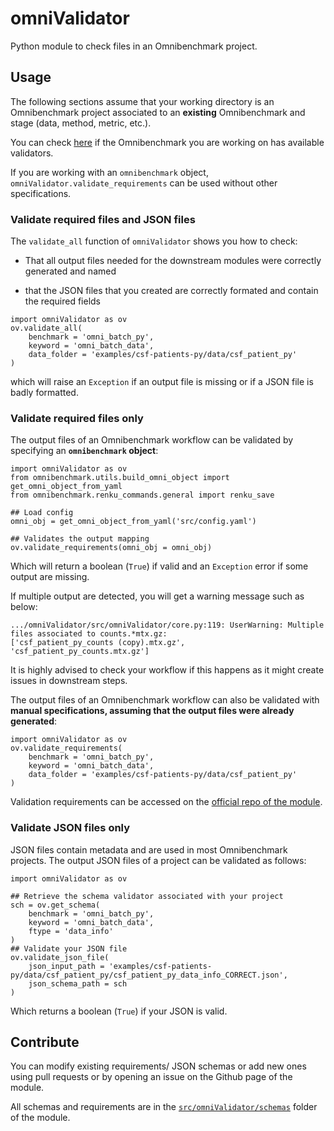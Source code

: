 # omniValidator

Python module to check files in an Omnibenchmark project. 

## Usage

The following sections assume that your working directory is an Omnibenchmark project associated to an **existing** Omnibenchmark and stage (data, method, metric, etc.).

You can check [here](https://github.com/ansonrel/omniValidator/tree/main/src/omniValidator/schemas) if the Omnibenchmark you are working on has available validators. 

If you are working with an `omnibenchmark` object, `omniValidator.validate_requirements` can be used without other specifications. 

### Validate required files and JSON files

The `validate_all` function of `omniValidator` shows you how to check: 

- That all output files needed for the downstream modules were correctly generated and named

- that the JSON files that you created are correctly formated and contain the required fields

```
import omniValidator as ov
ov.validate_all(
    benchmark = 'omni_batch_py', 
    keyword = 'omni_batch_data', 
    data_folder = 'examples/csf-patients-py/data/csf_patient_py'
)
```

which will raise an `Exception` if an output file is missing or if a JSON file is badly formatted. 

### Validate required files only

The output files of an Omnibenchmark workflow can be validated by specifying an **`omnibenchmark` object**: 

```
import omniValidator as ov
from omnibenchmark.utils.build_omni_object import get_omni_object_from_yaml
from omnibenchmark.renku_commands.general import renku_save

## Load config
omni_obj = get_omni_object_from_yaml('src/config.yaml')

## Validates the output mapping
ov.validate_requirements(omni_obj = omni_obj)

```

Which will return a boolean (`True`) if valid and an `Exception` error if some output are missing. 

If multiple output are detected, you will get a warning message such as below: 

```
.../omniValidator/src/omniValidator/core.py:119: UserWarning: Multiple files associated to counts.*mtx.gz:
['csf_patient_py_counts (copy).mtx.gz', 'csf_patient_py_counts.mtx.gz']
```

It is highly advised to check your workflow if this happens as it might create issues in downstream steps. 

The output files of an Omnibenchmark workflow can also be validated with **manual specifications, assuming that the output files were already generated**: 

```
import omniValidator as ov
ov.validate_requirements(
    benchmark = 'omni_batch_py', 
    keyword = 'omni_batch_data', 
    data_folder = 'examples/csf-patients-py/data/csf_patient_py'
)
```

Validation requirements can be accessed on the [official repo of the module](https://github.com/ansonrel/omniValidator/tree/main/src/omniValidator/schemas). 

### Validate JSON files only

JSON files contain metadata and are used in most Omnibenchmark projects. The output JSON files of a project can be validated as follows: 


```
import omniValidator as ov

## Retrieve the schema validator associated with your project
sch = ov.get_schema(
    benchmark = 'omni_batch_py', 
    keyword = 'omni_batch_data', 
    ftype = 'data_info'
)
## Validate your JSON file
ov.validate_json_file(
    json_input_path = 'examples/csf-patients-py/data/csf_patient_py/csf_patient_py_data_info_CORRECT.json', 
    json_schema_path = sch
)
```

Which returns a boolean (`True`) if your JSON is valid. 

## Contribute

You can modify existing requirements/ JSON schemas or add new ones using pull requests or by opening an issue on the Github page of the module. 

All schemas and requirements are in the [`src/omniValidator/schemas`](https://github.com/ansonrel/omniValidator/tree/main/src/omniValidator/schemas) folder of the module. 